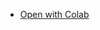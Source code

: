 - [Open with Colab](https://colab.research.google.com/github/y24m007Y/comment_svm/blob/master/Y210168.ipynb)
